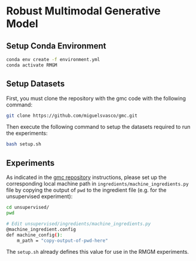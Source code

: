 # Robust Multimodal Generative Model


## Setup Conda Environment
```bash
conda env create -f environment.yml
conda activate RMGM
```
## Setup Datasets
First, you must clone the repository with the gmc code with the following command:
```bash
git clone https://github.com/miguelsvasco/gmc.git
```

Then execute the following command to setup the datasets required to run the experiments:
```bash
bash setup.sh
```

## Experiments
As indicated in the [gmc repository](https://github.com/miguelsvasco/gmc) instructions, please set up the corresponding local machine path in `ingredients/machine_ingredients.py` file by copying the output of `pwd` to the ingredient file (e.g. for the unsupervised experiment):
```bash
cd unsupervised/
pwd

# Edit unsupervised/ingredients/machine_ingredients.py
@machine_ingredient.config
def machine_config():
    m_path = "copy-output-of-pwd-here"
```

The `setup.sh` already defines this value for use in the RMGM experiments.
